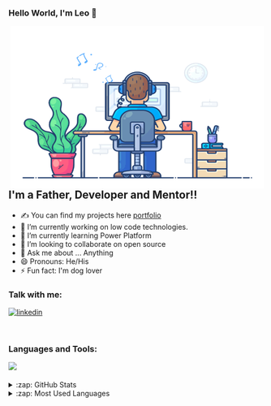 ### Hello World, I'm Leo  👋

 <img align="right" alt="GIF" src="https://github.com/lvargas0584/lvargas0584/blob/main/dev.gif?raw=true" width="500" height="320" />

## I'm a Father, Developer and Mentor!!
- ✍ You can find my projects here [portfolio]
- 🔭 I’m currently working on low code technologies.
- 🌱 I’m currently learning Power Platform
- 👯 I’m looking to collaborate on open source 
- 💬 Ask me about ... Anything
- 😄 Pronouns: He/His
- ⚡ Fun fact: I'm dog lover


### Talk with me:
[![linkedin](https://skillicons.dev/icons?i=linkedin&theme=dark)][linkedin]


<br />

### Languages and Tools:

<img src="https://skillicons.dev/icons?i=java,cs,angular,react,mysql,mongodb,git,kubernetes,docker,azure,aws,vim,jenkins,grafana,prometheus,linux,prometheus,spring,idea,eclipse,vscode,visualstudio&perline=10" />

<br />
<br />
<details>
  <summary>:zap: GitHub Stats</summary>

  <img align="left" alt="Leo's GitHub Stats" src="https://github-readme-stats.vercel.app/api?username=lvargas0584&show_icons=true&hide_border=true" />

</details>


<details>
  <summary>:zap: Most Used Languages</summary>

<img align="left" alt="Leo's GitHub Top Languages" src="https://github-readme-stats.vercel.app/api/top-langs/?username=lvargas0584" />

</details>

[linkedin]: https://www.linkedin.com/in/leonardo-vargas-3237a843
[portfolio]: https://arsentieva.github.io/profile/
